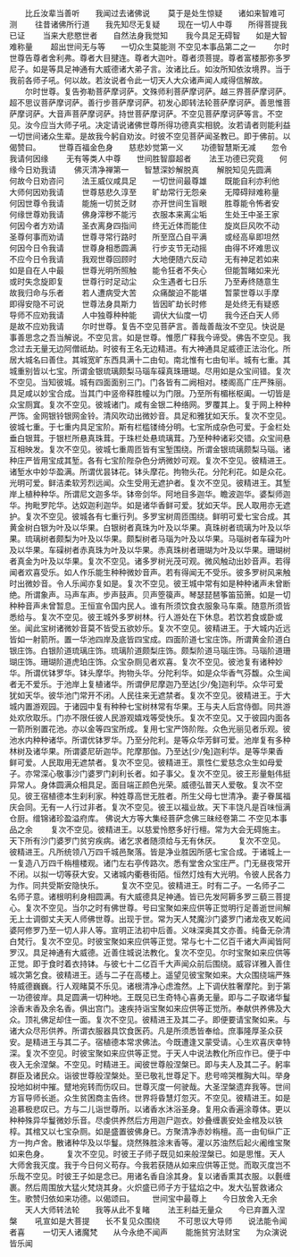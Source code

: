 <!-- { "loadSidebar": true } -->
　　比丘汝辈当善听　　我闻过去诸佛说
　　莫于是处生惊疑　　诸如来智难可测
　　往昔诸佛所行道　　我先知尽无复疑
　　现在一切人中尊　　所得菩提我已证
　　当来大悲愍世者　　自然法身我觉知
　　我今具足无碍智　　如是大智难称量
　　超出世间无与等　　一切众生莫能测
不空见本事品第二之一
　　尔时世尊告尊者舍利弗。尊者大目揵连。尊者大迦叶。尊者须菩提。尊者富楼那弥多罗尼子。如是等具足神通有大威德诸大弟子言。汝诸比丘。如汝所知依汝境界。当于我前各师子吼。何以故。若汝说者令此一切天人大众诸声闻人咸得信解故。
　　尔时世尊。复告弥勒菩萨摩诃萨。文殊师利菩萨摩诃萨。越三界菩萨摩诃萨。超不思议菩萨摩诃萨。善行步菩萨摩诃萨。初发心即转法轮菩萨摩诃萨。善思惟菩萨摩诃萨。大音声菩萨摩诃萨。持世菩萨摩诃萨。不空见菩萨摩诃萨等言。不空见。汝今应当大师子吼。决定请说诸佛世尊所得功德真实相貌。汝若请者则能利益一切世间诸众生辈。是故我今躬自劝汝。时彼不空见菩萨闻圣教已。即于佛前。以偈赞曰。
　　世尊百福金色身　　慈悲妙觉第一义
　　功德智慧斯无减　　忽令我请何因缘
　　无有等类人中尊　　世间胜智靡超者
　　法王功德已究竟　　何缘今日劝我请
　　佛灭清净禅第一　　智慧深妙解脱真
　　解脱知见先圆满　　何故今日劝咨问
　　法王威仪咸具足　　一切世间最尊雄
　　既能自利亦利他　　大师何因劝我请
　　世尊慈悲久淳至　　旷劫常行无怨亲
　　无障碍辩难称量　　何因世尊令我请
　　能施一切贫乏财　　亦开世间生盲眼
　　胜尊能令怖者安　　何缘世尊劝我请
　　佛身滓秽不能污　　衣服本来离尘垢
　　生处王中圣王家　　何因今者方劝请
　　圣衣离身四指间　　终无近体而能住
　　旋岚巨风吹不动　　圣尊何事而劝请
　　世尊寻常行路时　　所至窊凸自平满
　　或经高阜即坦然　　何因今日令我请
　　世尊身相悉圆满　　行步支节无动摇
　　由得不坏难思议　　不应今日令我请
　　我观世尊回顾时　　大地便随六反动
　　无有神足若如来　　如是自在人中最
　　世尊光明所照触　　能令狂者不失心
　　但能暂睹如来光　　或时失念旋即复
　　世尊行时足动尘　　众生遇者七日乐
　　乃至寿终随意生　　故我归命与乐者
　　若人遭病受大苦　　众痛酸迫不能堪
　　暂蒙世尊以手摩　　即得安隐不可说
　　世尊法身具斯力　　皆因旷劫长时修
　　是处终无有疑惑　　导师不应劝我请
　　人中独尊种种能　　调伏大仙度一切
　　我今还白天人师　　是故不应劝我请
　　尔时世尊。复告不空见菩萨言。善哉善哉汝不空见。快说是事善思念之吾当解说。不空见言。如是世尊。惟愿广释我今谛受。佛告不空见。我念过去无量无边阿僧祇劫。时彼有王名无边精进。有大神通具足威德正法治化。所居大城名曰善住。其城宽旷东西具满十二由旬。南北惟有七由旬半。城有七重。其城重别皆以七宝。所谓金银琉璃颇梨马瑙车磲真珠珊瑚。尽用如是众宝间错。复次不空见。当知彼城。城有四面面别三门。门各皆有二阙相对。楼阁高广庄严殊丽。具足咸以妙宝合成。当其门中竖帝释胜幢以为门限。乃至所有楣枨枢阖。一切皆是众宝厕窴。复次不空见。彼城诸门。咸有金银二种络网。罗覆其上。复于网上种种严饰。金网银铃银网金铃。清风吹动出微妙音。具足和雅犹如天乐。复次不空见。彼城七重。于七重内具足宝阶。斯有栏槛镂绮分明。七宝所成杂色可爱。于金栏处垂白银茸。于银栏所悬真珠茸。于珠栏处悬琉璃茸。乃至种种诸彩交错。众宝间悬互相映发。复次不空见。彼城七重周匝皆有宝堑围绕。所谓金银琉璃颇梨马瑙。诸种庄严皆用宝成其堑。各有七宝阶陛杂色分炳微妙可观。复次不空见。彼精进王。诸堑水中妙华盈满。所谓优昙钵花。钵头摩花。拘物头花。分陀利花。如是众花。光明可爱。鲜洁柔软芳烈远闻。众生受用无遮护者。复次不空见。彼精进王。其堑岸上植种种华。所谓尼文迦多华。钵帝剑华。阿地目多迦华。瞻波迦华。婆梨师迦华。拘毗罗陀华。达奴迦利迦华。如是诸华香鲜可爱。犹如天华。民人取用亦无遮护。复次不空见。彼城各有七重行列。多罗宝树周匝围绕。鲜明可爱七宝合成。其黄金树白银为叶及以华果。白银树者真珠为叶及以华果。真珠树者琉璃为叶及以华果。琉璃树者颇梨为叶及以华果。颇梨树者马瑙为叶及以华果。马瑙树者车磲为叶及以华果。车磲树者赤真珠为叶及以华果。赤真珠树者珊瑚为叶及以华果。珊瑚树者真金为叶及以华果。复次不空见。诸多罗树光茂可观。微风触动出妙音声。若得闻者欢喜受乐。如人作乐能生种种微妙音声。若有得闻无不受乐。彼多罗树风来触时出微妙音。令人乐闻亦复如是。复次不空见。彼王城中常有如是种种诸声未曾断绝。所谓象声。马声车声。步声鼓声。贝声箜篌声。琴瑟琵琶筝笛笳箫。如是一切种种音声未曾暂息。王恒宣令国内民人。谁有所须饮食衣服象马车乘。随意所须皆悉给与。复次不空见。彼王城外多罗树林。行人游处在下休息。若饮若食或卧或坐。闻此宝树诸微妙音莫不皆受五欲妙乐。复次不空见。彼精进王。于大城内近远皆如一射箭所。置一华池四岸及底皆四宝成。四面阶道七宝庄饰。所谓黄金阶道白银庄饰。白银阶道琉璃庄饰。琉璃阶道颇梨庄饰。颇梨阶道马瑙庄饰。马瑙阶道珊瑚庄饰。珊瑚阶道虎珀庄饰。众宝杂厕见者欢喜。复次不空见。彼池复有诸种妙华。所谓优钵罗华。钵头摩华。拘物头华。分陀利华。如是众华香气芬馥。众生闻者无不爱乐。于池岸上复植诸华。所谓伊尼摩迦乃至达[少/兔]迦利华。众华可爱犹如天华。彼华池门常开不闭。人民往来无遮禁者。复次不空见。彼精进王。于大城内置游观园。于诸园中复有种种七宝树林常有华果。王与夫人后宫侍御。同共游处欢欣取乐。门亦不限任彼人民游观嬉戏等受快乐。复次不空见。又于彼园内面各一箭所别置花池。亦以金等四宝所成。复用七宝严饰阶陛。众色光丽见者乐观。彼池水内种种诸华。所谓优钵罗华。乃至分陀利。是等众华芳鲜可爱。池岸复有多种林树及诸华果。所谓婆尼斫迦华。陀摩那伽。乃至达[少/兔]迦利华。是等华果香鲜可爱。人民取用无遮禁者。复次不空见。彼精进王。禀性仁爱慈念众生如母爱子。亦常深心敬事沙门婆罗门刹利长者。如子事父。复次不空见。彼王形量魁伟挺异常人。身体圆满众相具足。面目端正颜色光荣。威德弘普天人爱敬。复次不空见。彼王宿植德本生刹利家。种姓尊高世无胜者。所生父母七世清净。妻子眷属福庆会同。无有一人行过非者。复次不空见。彼王以福业故。天下丰饶凡是百味恒满仓厨。缯锦诸珍盈溢府库。
佛说大方等大集经菩萨念佛三昧经卷第二
不空见本事品之余
　　复次不空见。彼精进王。以慈爱怜愍多好行檀。常为大会无碍施主。天下所有沙门婆罗门贫穷疾病。诸乞求者随须给与无有休厌。
　　复次不空见。彼精进王。凡所统领八万四千城邑聚落。皆是净业胜因所感七宝合成。于诸城上一一复造八万四千栴檀楼观。诸门左右亭传路次。悉有堂舍众宝庄严。门无昼夜常开不闭。以拟一切等获大安。又诸城内衢巷街陌。恒然灯烛有大光明。令彼人民各力为作。同共受斯安隐快乐。
　　复次不空见。彼精进王。时有二子。一名师子二名师子意。诸根明利身相圆满。有大威德具足神通。皆已先发阿耨多罗三藐三菩提心。复次不空见。当尔之时有佛世尊。号曰宝聚如来应供等正觉明行足善逝世间解无上士调御丈夫天人师佛世尊。出现于世。常为天人梵魔沙门婆罗门诸龙夜叉乾闼婆阿修罗乃至一切人非人等。宣明正法初中后善。义味深奥其文亦善。纯备无杂清白梵行。复次不空见。时彼宝聚如来应供等正觉。常与七十二亿百千诸大声闻皆阿罗汉。具足神通有大威德。近善住城说法教化。复次不空见。尔时宝聚如来应供等正觉。即于食时着衣持钵。与彼七十二亿百千大声闻众前后围绕。威容详雅入善住城次第乞食。彼精进王。适与二子在高楼上。遥望见彼宝聚如来。大众围绕端严殊特威德巍巍。行人观睹莫不乐见。诸根清净心虑澹然。上下调伏胜奢摩陀。到于第一功德彼岸。具足圆满一切种地。王既见已生奇特心喜勇无量。即与二子取诸华鬘涂香末香及余名香。俱出宫门。速疾持诣宝聚如来应供等正觉所。奉献供养佛及大众。顶礼佛足却住一面。复次不空见。彼精进王及其二子。即便要请宝聚如来。与诸大众尽形供养。所谓衣服器具饮食医药。凡是所须悉皆奉给。庶事隆厚圣众获安。是精进王与其二子。宿植德本常求佛法。今既遭逢又蒙受请。心生欢喜庆幸特深。复次不空见。时彼宝聚如来应供等正觉。于天人中说法教化所应作已。便于中夜入无余涅槃。不空见。时精进王。闻彼世尊般涅槃已。即与夫人及其二子。躬率群臣及诸民众。诣彼世尊般涅槃处。至已敬礼世尊足下。悲号啼哭椎胸大叫。举身投地如树中摧。躄地宛转而伤叹曰。世尊灭度一何驶哉。大圣涅槃遗弃我等。世间方盲导师长逝。众生贫困商主告终。世界将昏慧灯忽灭。不空见。彼精进王。如是追慕极悲叹已。方与二儿诣世尊所。以诸香水沐浴圣身。复用众香遍涂尊体。更以种种殊异华鬘微妙乐音。尽虔供养然后方用迦尸迦衣。妙叠缠裹安处金棺及以铁椁。其棺又以七宝杂厕。如是盛置彼佛身已。方聚清净赤妙栴檀。高一由旬纵广正方一拘卢舍。散诸种华及以华鬘。烧然殊胜涂末香等。灌以苏油然后起火阇维宝聚如来色身。
　　复次不空见。时彼王子师子既见如来般涅槃已。如是思惟。天人大师舍我灭度。我于今日何义苟存。今我若获随从如来应供等正觉。而取灭度岂不乐哉不空见。时彼王子如是念已。用诸名香自涂其身。复以诸香熏其衣服。以氎缠裹。然后周围放大猛火梵烧其身。火炽盛已师子方于猛焰之中。发大弘誓救诸众生。歌赞归依如来功德。以偈颂曰。
　　世间宝中最尊上　　今日放舍入无余
　　天人大师转法轮　　我等从此不复睹
　　法王利益无量众　　今已弃置入涅槃
　　吼宣如是大菩提　　长不复见众围绕
　　不可思议大导师　　说法能令闻者喜
　　一切天人诸魔梵　　从今永绝不闻声
　　能施贫穷法财宝　　为众演说皆乐闻
